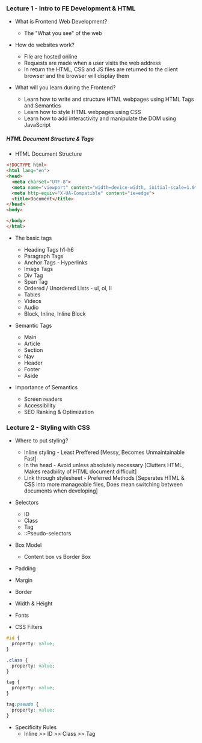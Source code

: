 ### Lecture 1 - Intro to FE Development & HTML

- What is Frontend Web Development?

  - The "What you see" of the web

- How do websites work?

  - File are hosted online
  - Requests are made when a user visits the web address
  - In return the HTML, CSS and JS files are returned to the client browser and the browser will display them

- What will you learn during the Frontend?
  - Learn how to write and structure HTML webpages using HTML Tags and Semantics
  - Learn how to style HTML webpages using CSS
  - Learn how to add interactivity and manipulate the DOM using JavaScript

##### HTML Document Structure & Tags

- HTML Document Structure

```HTML
<!DOCTYPE html>
<html lang="en">
<head>
  <meta charset="UTF-8">
  <meta name="viewport" content="width=device-width, initial-scale=1.0">
  <meta http-equiv="X-UA-Compatible" content="ie=edge">
  <title>Document</title>
</head>
<body>

</body>
</html>
```

- The basic tags

  - Heading Tags h1-h6
  - Paragraph Tags
  - Anchor Tags - Hyperlinks
  - Image Tags
  - Div Tag
  - Span Tag
  - Ordered / Unordered Lists - ul, ol, li
  - Tables
  - Videos
  - Audio
  - Block, Inline, Inline Block

- Semantic Tags

  - Main
  - Article
  - Section
  - Nav
  - Header
  - Footer
  - Aside

- Importance of Semantics
  - Screen readers
  - Accessibility
  - SEO Ranking & Optimization

### Lecture 2 - Styling with CSS

- Where to put styling?

  - Inline styling - Least Preffered [Messy, Becomes Unmaintainable Fast]
  - In the head - Avoid unless absolutely necessary [Clutters HTML, Makes readbility of HTML document difficult]
  - Link through stylesheet - Preferred Methods [Seperates HTML & CSS into more manageable files, Does mean switching between documents when developing]

- Selectors

  - ID
  - Class
  - Tag
  - ::Pseudo-selectors

- Box Model

  - Content box vs Border Box

- Padding
- Margin
- Border
- Width & Height

- Fonts

- CSS Filters

```CSS
#id {
  property: value;
}

.class {
  property: value;
}

tag {
  property: value;
}

tag:pseudo {
  property: value;
}
```

- Specificity Rules
  - Inline >> ID >> Class >> Tag
